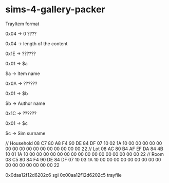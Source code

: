 # sims-4-gallery-packer

TrayItem format

0x04 -> 0 ????

0x04 -> length of the content

0x1E -> ??????

0x01 -> $a

$a -> Item name

0x0A -> ??????

0x01 -> $b

$b -> Author name

0x1C -> ??????

0x01 -> $c

$c -> Sim surname

// Household
08 C7 80 A8 F4 90 DE 84 DF 07 10 02 1A 10 00 00 00 00 00 00 00 00 00 00 00 00 00 00 00 00 22
// Lot
08 AC 80 B4 AF EF DA 84 4B 10 01 1A 10 00 00 00 00 00 00 00 00 00 00 00 00 00 00 00 00 22
// Room
08 C5 80 84 F4 90 DE 84 DF 07 10 03 1A 10 00 00 00 00 00 00 00 00 00 00 00 00 00 00 00 00 22

0x0daa12f12d6202c6 sgi
0x00aa12f12d6202c5 trayfile